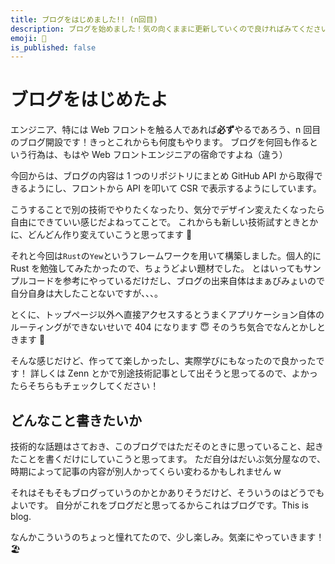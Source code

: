 ```yaml
---
title: ブログをはじめました!! (n回目)
description: ブログを始めました！気の向くままに更新していくので良ければみてください！
emoji: 🎊
is_published: false
---
```


# ブログをはじめたよ

エンジニア、特には Web フロントを触る人であれば**必ず**やるであろう、n 回目のブログ開設です！きっとこれからも何度もやります。
ブログを何回も作るという行為は、もはや Web フロントエンジニアの宿命ですよね（違う）

今回からは、ブログの内容は 1 つのリポジトリにまとめ GitHub API から取得できるようにし、フロントから API を叩いて CSR で表示するようにしています。

こうすることで別の技術でやりたくなったり、気分でデザイン変えたくなったら自由にできていい感じだよねってことで。
これからも新しい技術試すときとかに、どんどん作り変えていこうと思ってます 🙌

それと今回は`Rust`の`Yew`というフレームワークを用いて構築しました。個人的に Rust を勉強してみたかったので、ちょうどよい題材でした。
とはいってもサンプルコードを参考にやっているだけだし、ブログの出来自体はまぁびみょいので自分自身は大したことないですが、、、。

とくに、トップページ以外へ直接アクセスするとうまくアプリケーション自体のルーティングができないせいで 404 になります 😇
そのうち気合でなんとかしときます 💪

そんな感じだけど、作ってて楽しかったし、実際学びにもなったので良かったです！
詳しくは Zenn とかで別途技術記事として出そうと思ってるので、よかったらそちらもチェックしてください！

## どんなこと書きたいか

技術的な話題はさておき、このブログではただそのときに思っていること、起きたことを書くだけにしていこうと思ってます。
ただ自分はだいぶ気分屋なので、時期によって記事の内容が別人かってくらい変わるかもしれません w

それはそもそもブログっていうのかとかありそうだけど、そういうのはどうでもよいです。
自分がこれをブログだと思ってるからこれはブログです。This is blog.

なんかこういうのちょっと憧れてたので、少し楽しみ。気楽にやっていきます！🏖
